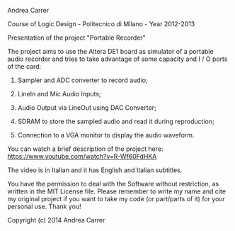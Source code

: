 Andrea Carrer

Course of Logic Design - Politecnico di Milano - Year 2012-2013 

Presentation of the project "Portable Recorder" 

The project aims to use the Altera DE1 board as simulator of a portable audio recorder and tries to take advantage of some capacity and I / O ports of the card: 

1) Sampler and ADC converter to record audio; 

2) LineIn and Mic Audio Inputs; 

3) Audio Output via LineOut using DAC Converter; 

4) SDRAM to store the sampled audio and read it during reproduction; 

5) Connection to a VGA monitor to display the audio waveform.

You can watch a brief description of the project here:
https://www.youtube.com/watch?v=R-Wf60FdHKA

The video is in Italian and it has English and Italian subtitles.

You have the permission to deal with the Software without restriction, as written in the MIT License file. Please remember to write my name and cite my original project if you want to take my code (or part/parts of it) for your personal use. Thank you!

Copyright (c) 2014 Andrea Carrer